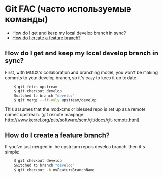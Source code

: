 # Git FAC (часто используемые команды)

* [How do I get and keep my local develop branch in sync?](./#1)
* [How do I create a feature branch?](./#2)

## [](#1) How do I get and keep my local develop branch in sync?
First, with MODX's collaboration and branching model, you won't be making commits to your develop branch, so it's easy to keep it up to date.

``` bash
	$ git fetch upstream
	$ git checkout develop
	Switched to branch "develop"
	$ git merge --ff-only upstream/develop
```

This assumes that the modxcms or blessed repo is set up as a remote named upstream. (git remote manpage: http://www.kernel.org/pub/software/scm/git/docs/git-remote.html)

## [](#2) How do I create a feature branch?
If you've just merged in the upstream repo's develop branch, then it's simple:

``` bash
	$ git checkout develop
	Switched to branch "develop"
	$ git checkout -b myFeatureBranchName
```